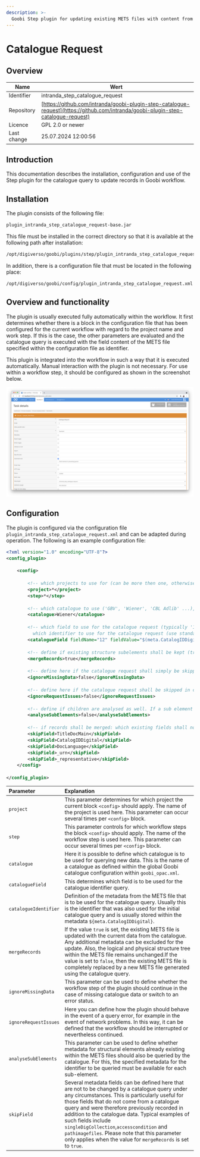 ```yaml
---
description: >-
  Goobi Step plugin for updating existing METS files with content from a catalogue query
---
```


# Catalogue Request

## Overview

Name                     | Wert
-------------------------|-----------
Identifier               | intranda_step_catalogue_request
Repository               | [https://github.com/intranda/goobi-plugin-step-catalogue-request](https://github.com/intranda/goobi-plugin-step-catalogue-request)
Licence              | GPL 2.0 or newer 
Last change    | 25.07.2024 12:00:56


## Introduction
This documentation describes the installation, configuration and use of the Step plugin for the catalogue query to update records in Goobi workflow.


## Installation
The plugin consists of the following file:

```bash
plugin_intranda_step_catalogue_request-base.jar
```

This file must be installed in the correct directory so that it is available at the following path after installation:

```bash
/opt/digiverso/goobi/plugins/step/plugin_intranda_step_catalogue_request-base.jar
```

In addition, there is a configuration file that must be located in the following place:

```bash
/opt/digiverso/goobi/config/plugin_intranda_step_catalogue_request.xml
```

## Overview and functionality
The plugin is usually executed fully automatically within the workflow. It first determines whether there is a block in the configuration file that has been configured for the current workflow with regard to the project name and work step. If this is the case, the other parameters are evaluated and the catalogue query is executed with the field content of the METS file specified within the configuration file as identifier.

This plugin is integrated into the workflow in such a way that it is executed automatically. Manual interaction with the plugin is not necessary. For use within a workflow step, it should be configured as shown in the screenshot below.

![Integration of the plugin into the workflow](images/goobi-plugin-step-catalogue-request_screen1_en.png)


## Configuration
The plugin is configured via the configuration file `plugin_intranda_step_catalogue_request.xml` and can be adapted during operation. The following is an example configuration file:

```xml
<?xml version="1.0" encoding="UTF-8"?>
<config_plugin>

    <config>

        <!-- which projects to use for (can be more then one, otherwise use *) -->
        <project>*</project>
        <step>*</step>

        <!-- which catalogue to use ('GBV', 'Wiener', 'CBL Adlib' ...), can use variable replacer compatible value as well, e.g. '$(meta.Catalogue)' -->
        <catalogue>Wiener</catalogue>

        <!-- which field to use for the catalogue request (typically '12' for identifier, sometimes '1007' for barcodes, and 
          which identifier to use for the catalogue request (use standard variable replacer compatible value here, e.g. '$(meta.CatalogIDDigital)') -->
        <catalogueField fieldName="12" fieldValue="$(meta.CatalogIDDigital)" />

        <!-- define if existing structure subelements shall be kept (true), otherwise a complete new mets file is created and overwrites the existing one (false) -->
        <mergeRecords>true</mergeRecords>

        <!-- define here if the catalogue request shall simply be skipped in case of missing catalogue plugin or missing catalogue identifier; if set to true the plugin will respond with an error status in case of missing information -->
        <ignoreMissingData>false</ignoreMissingData>

        <!-- define here if the catalogue request shall be skipped in case of request issues (e.g. wrong record identifier or network issues) -->
        <ignoreRequestIssues>false</ignoreRequestIssues>

        <!-- define if children are analysed as well. If a sub element contains an identifier, the metadata will get imported as well -->
        <analyseSubElements>false</analyseSubElements>

        <!-- if records shall be merged: which existing fields shall not be replace with new values? (use the metadatatypes from ruleset) -->
        <skipField>TitleDocMain</skipField>
        <skipField>CatalogIDDigital</skipField>
        <skipField>DocLanguage</skipField>
        <skipField>_urn</skipField>
        <skipField>_representative</skipField>
    </config>

</config_plugin>
```

| Parameter | Explanation |
| :--- | :--- |
| `project` | This parameter determines for which project the current block `<config>` should apply. The name of the project is used here. This parameter can occur several times per `<config>` block. |
| `step` | This parameter controls for which workflow steps the block `<config>` should apply. The name of the workflow step is used here. This parameter can occur several times per `<config>` block. |
| `catalogue` | Here it is possible to define which catalogue is to be used for querying new data. This is the name of a catalogue as defined within the global Goobi catalogue configuration within `goobi_opac.xml`. |
| `catalogueField` | This determines which field is to be used for the catalogue identifier query. |
| `catalogueIdentifier` | Definition of the metadata from the METS file that is to be used for the catalogue query. Usually this is the identifier that was also used for the initial catalogue query and is usually stored within the metadata `${meta.CatalogIDDigital}`. |
| `mergeRecords` | If the value `true` is set, the existing METS file is updated with the current data from the catalogue. Any additional metadata can be excluded for the update. Also, the logical and physical structure tree within the METS file remains unchanged.If the value is set to `false`, then the existing METS file is completely replaced by a new METS file generated using the catalogue query. |
| `ignoreMissingData` | This parameter can be used to define whether the workflow step of the plugin should continue in the case of missing catalogue data or switch to an error status. |
| `ignoreRequestIssues` | Here you can define how the plugin should behave in the event of a query error, for example in the event of network problems. In this way, it can be defined that the workflow should be interrupted or nevertheless continued. |
| `analyseSubElements` | This parameter can be used to define whether metadata for structural elements already existing within the METS files should also be queried by the catalogue. For this, the specified metadata for the identifier to be queried must be available for each sub-element. |
| `skipField` | Several metadata fields can be defined here that are not to be changed by a catalogue query under any circumstances. This is particularly useful for those fields that do not come from a catalogue query and were therefore previously recorded in addition to the catalogue data. Typical examples of such fields include `singleDigCollection`,`accesscondition` and `pathimagefiles`. Please note that this parameter only applies when the value for `mergeRecords` is set to `true`. |